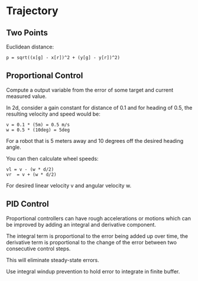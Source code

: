 # Trajectory

## Two Points

Euclidean distance:

```
p = sqrt((x[g] - x[r])^2 + (y[g] - y[r])^2)
```

## Proportional Control

Compute a output variable from the error of some target and current measured
value.

In 2d, consider a gain constant for distance of 0.1 and for heading of 0.5, the
resulting velocity and speed would be:

```
v = 0.1 * (5m) = 0.5 m/s
w = 0.5 * (10deg) = 5deg
```

For a robot that is 5 meters away and 10 degrees off the desired heading angle.

You can then calculate wheel speeds:

```
vl = v - (w * d/2)
vr  = v + (w * d/2)
```

For desired linear velocity v and angular velocity w.

## PID Control

Proportional controllers can have rough accelerations or motions which can be
improved by adding an integral and derivative component.

The integral term is proportional to the error being added up over time, the
derivative term is proportional to the change of the error between two
consecutive control steps.

This will eliminate steady-state errors.

Use integral windup prevention to hold error to integrate in finite buffer.
